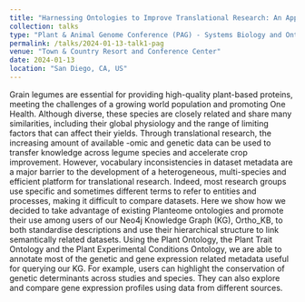 ```yaml
---
title: "Harnessing Ontologies to Improve Translational Research: An Application in the Knowledge Graph Framework Ortho_KB"
collection: talks
type: "Plant & Animal Genome Conference (PAG) - Systems Biology and Ontologies Workshop"
permalink: /talks/2024-01-13-talk1-pag
venue: "Town & Country Resort and Conference Center"
date: 2024-01-13
location: "San Diego, CA, US"
---
```


Grain legumes are essential for providing high-quality plant-based proteins, meeting the challenges of a growing world population and promoting One Health. Although diverse, these species are closely related and share many similarities, including their global physiology and the range of limiting factors that can affect their yields. Through translational research, the increasing amount of available -omic and genetic data can be used to transfer knowledge across legume species and accelerate crop improvement. However, vocabulary inconsistencies in dataset metadata are a major barrier to the development of a heterogeneous, multi-species and efficient platform for translational research. Indeed, most research groups use specific and sometimes different terms to refer to entities and processes, making it difficult to compare datasets. Here we show how we decided to take advantage of existing Planteome ontologies and promote their use among users of our Neo4j Knowledge Graph (KG), Ortho_KB, to both standardise descriptions and use their hierarchical structure to link semantically related datasets. Using the Plant Ontology, the Plant Trait Ontology and the Plant Experimental Conditions Ontology, we are able to annotate most of the genetic and gene expression related metadata useful for querying our KG. For example, users can highlight the conservation of genetic determinants across studies and species. They can also explore and compare gene expression profiles using data from different sources.